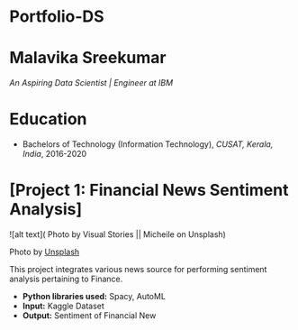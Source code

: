 # Portfolio-DS

# Malavika Sreekumar
*An Aspiring Data Scientist | Engineer at IBM*

# Education
* Bachelors of Technology (Information Technology), *CUSAT, Kerala, India*, 2016-2020

# [Project 1: Financial News Sentiment Analysis]
![alt text]( Photo by Visual Stories || Micheile on Unsplash)

Photo by <a href="https://unsplash.com/photos/ZVprbBmT8QA?utm_source=unsplash&utm_medium=referral&utm_content=creditShareLink">Unsplash</a>


This project integrates various news source for performing sentiment analysis pertaining to Finance.
* **Python libraries used:** Spacy, AutoML
* **Input:** Kaggle Dataset
* **Output:** Sentiment of Financial New


